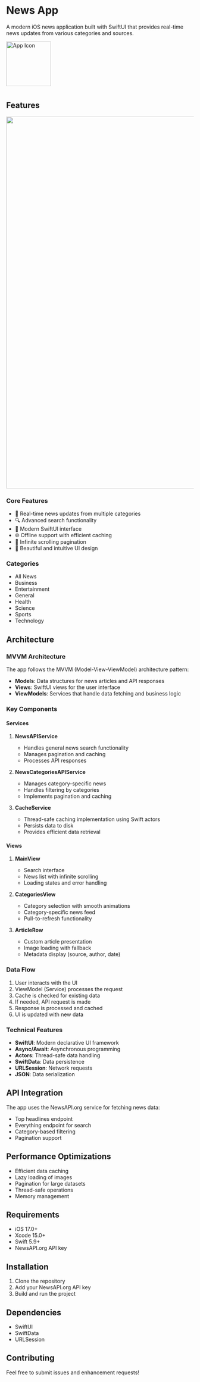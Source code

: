 # News App

A modern iOS news application built with SwiftUI that provides real-time news updates from various categories and sources.

<img src="https://github.com/user-attachments/assets/8fe7191e-c666-4a50-886b-e514b99b3067" alt="App Icon" width="120" height="120" style="margin-bottom: 10px;">  


## Features

<img width="1000" src="https://github.com/user-attachments/assets/53cb7371-9bdf-4533-b563-b862622f7559">  

### Core Features
- 📰 Real-time news updates from multiple categories
- 🔍 Advanced search functionality
- 📱 Modern SwiftUI interface
- 🌐 Offline support with efficient caching
- 📱 Infinite scrolling pagination
- 🎨 Beautiful and intuitive UI design

### Categories
- All News
- Business
- Entertainment
- General
- Health
- Science
- Sports
- Technology

## Architecture

### MVVM Architecture
The app follows the MVVM (Model-View-ViewModel) architecture pattern:

- **Models**: Data structures for news articles and API responses
- **Views**: SwiftUI views for the user interface
- **ViewModels**: Services that handle data fetching and business logic

### Key Components

#### Services
1. **NewsAPIService**
   - Handles general news search functionality
   - Manages pagination and caching
   - Processes API responses

2. **NewsCategoriesAPIService**
   - Manages category-specific news
   - Handles filtering by categories
   - Implements pagination and caching

3. **CacheService**
   - Thread-safe caching implementation using Swift actors
   - Persists data to disk
   - Provides efficient data retrieval

#### Views
1. **MainView**
   - Search interface
   - News list with infinite scrolling
   - Loading states and error handling

2. **CategoriesView**
   - Category selection with smooth animations
   - Category-specific news feed
   - Pull-to-refresh functionality

3. **ArticleRow**
   - Custom article presentation
   - Image loading with fallback
   - Metadata display (source, author, date)

### Data Flow
1. User interacts with the UI
2. ViewModel (Service) processes the request
3. Cache is checked for existing data
4. If needed, API request is made
5. Response is processed and cached
6. UI is updated with new data

### Technical Features
- **SwiftUI**: Modern declarative UI framework
- **Async/Await**: Asynchronous programming
- **Actors**: Thread-safe data handling
- **SwiftData**: Data persistence
- **URLSession**: Network requests
- **JSON**: Data serialization

## API Integration
The app uses the NewsAPI.org service for fetching news data:
- Top headlines endpoint
- Everything endpoint for search
- Category-based filtering
- Pagination support

## Performance Optimizations
- Efficient data caching
- Lazy loading of images
- Pagination for large datasets
- Thread-safe operations
- Memory management

## Requirements
- iOS 17.0+
- Xcode 15.0+
- Swift 5.9+
- NewsAPI.org API key

## Installation
1. Clone the repository
2. Add your NewsAPI.org API key
3. Build and run the project

## Dependencies
- SwiftUI
- SwiftData
- URLSession

## Contributing
Feel free to submit issues and enhancement requests! 
